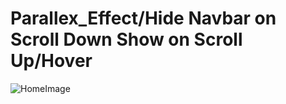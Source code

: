 # Parallex_Effect/Hide Navbar on Scroll Down Show on Scroll Up/Hover

![HomeImage]()


























